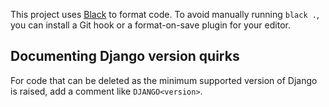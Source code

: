 This project uses [Black] to format code. To avoid manually running `black .`,
you can install a Git hook or a format-on-save plugin for your editor.

[Black]: https://github.com/psf/black

## Documenting Django version quirks

For code that can be deleted as the minimum supported version of Django is
raised, add a comment like `DJANGO<version>`.
